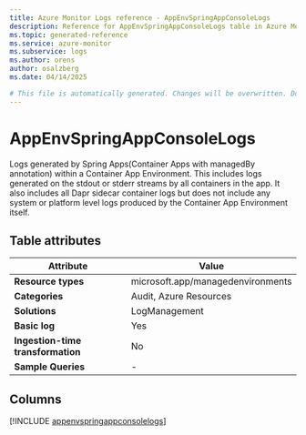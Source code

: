 ```yaml
---
title: Azure Monitor Logs reference - AppEnvSpringAppConsoleLogs
description: Reference for AppEnvSpringAppConsoleLogs table in Azure Monitor Logs.
ms.topic: generated-reference
ms.service: azure-monitor
ms.subservice: logs
ms.author: orens
author: osalzberg
ms.date: 04/14/2025

# This file is automatically generated. Changes will be overwritten. Do not change this file directly.
---
```


# AppEnvSpringAppConsoleLogs

Logs generated by Spring Apps(Container Apps with managedBy annotation) within a Container App Environment. This includes logs generated on the stdout or stderr streams by all containers in the app. It also includes all Dapr sidecar container logs but does not include any system or platform level logs produced by the Container App Environment itself.


## Table attributes

|Attribute|Value|
|---|---|
|**Resource types**|microsoft.app/managedenvironments|
|**Categories**|Audit, Azure Resources|
|**Solutions**| LogManagement|
|**Basic log**|Yes|
|**Ingestion-time transformation**|No|
|**Sample Queries**|-|



## Columns
  
[!INCLUDE [appenvspringappconsolelogs](~/reusable-content/ce-skilling/azure/includes/azure-monitor/reference/tables/appenvspringappconsolelogs-include.md)]
